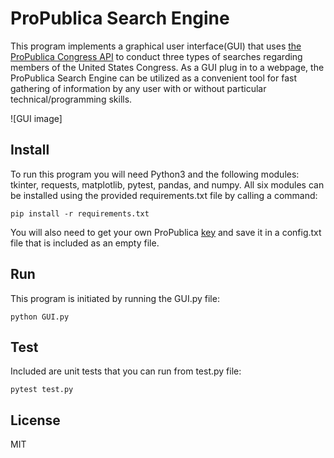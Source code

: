 # ProPublica Search Engine #

This program implements a graphical user interface(GUI) that uses [the ProPublica Congress API](https://www.propublica.org/datastore/api/propublica-congress-api) to conduct three types of searches regarding members of the United States Congress.
As a GUI plug in to a webpage, the ProPublica Search Engine can be utilized as a convenient tool for fast gathering of information by any user with or without particular technical/programming skills.

  ![GUI image]

## Install ##
To run this program you will need Python3 and the following modules: tkinter, requests, matplotlib, pytest, pandas, and numpy. All six modules can be installed using the provided requirements.txt file by calling a command:

`pip install -r requirements.txt`

You will also need to get your own ProPublica [key](https://www.propublica.org/datastore/api/propublica-congress-api) and save it in a config.txt file that is included as an empty file.

## Run ##
This program is initiated by running the GUI.py file:

`python GUI.py`

## Test ##
Included are unit tests that you can run from test.py file:

`pytest test.py`

## License ##
MIT
